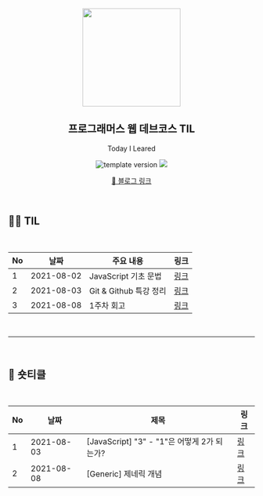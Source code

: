 <br/>
<p align="middle" >
  <img width="200px;" src="./src/images/prgms-logo.png"/>
</p>
<h2 align="middle">프로그래머스 웹 데브코스 TIL</h2>
<p align="middle">Today I Leared</p>
<p align="middle">
  <img src="https://img.shields.io/badge/version-1.0.0-blue?style=flat-square" alt="template version"/>
  <img src="https://img.shields.io/badge/language-md-md.svg?style=flat-square"/>
</p>

<p align="middle">
  <a href="https://limkhl.tistory.com/" target="_blank">🚀 블로그 링크</a>  
</p>

<br/>

<h2>🏃‍♀️ TIL</h2>
<br>

| No  | 날짜       | 주요 내용              | 링크                                  |
| --- | ---------- | ---------------------- | ------------------------------------- |
| 1   | 2021-08-02 | JavaScript 기초 문법   | [링크](https://limkhl.tistory.com/38) |
| 2   | 2021-08-03 | Git & Github 특강 정리 | [링크](https://limkhl.tistory.com/39) |
| 3   | 2021-08-08 | 1주차 회고             | [링크](https://limkhl.tistory.com/42) |

<br>
<hr>
<br>

<h2>🧐 숏티클</h2>
<br>

| No  | 날짜       | 제목                                        | 링크                                  |
| --- | ---------- | ------------------------------------------- | ------------------------------------- |
| 1   | 2021-08-03 | [JavaScript] "3" - "1"은 어떻게 2가 되는가? | [링크](https://limkhl.tistory.com/40) |
| 2   | 2021-08-08 | [Generic] 제네릭 개념                       | [링크](https://limkhl.tistory.com/41) |

